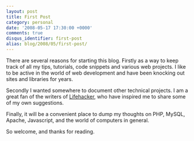 ```yaml
---
layout: post
title: First Post
category: personal
date: '2008-05-17 17:30:00 +0000'
comments: true
disqus_identifier: first-post
alias: blog/2008/05/first-post/
---
```


There are several reasons for starting this blog. Firstly as a way to keep track of all my tips,
tutorials, code snippets and various web projects. I like to be active in the world of web development 
and have been knocking out sites and libraries for years.
  
Secondly I wanted somewhere to document other technical projects. I am a great fan of the writers of [Lifehacker](http://lifehacker.com/ "Lifehacker"), who have inspired me to share some of my own suggestions.

Finally, it will be a convenient place to dump my thoughts on PHP, MySQL, Apache, Javascript, and the world of computers in general.

So welcome, and thanks for reading.
